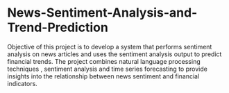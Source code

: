 # News-Sentiment-Analysis-and-Trend-Prediction

Objective of this project is to develop a system that performs sentiment analysis on news articles and uses the sentiment analysis output to predict financial trends. The project combines natural language processing techniques , sentiment analysis and time series forecasting to provide insights into the relationship between news sentiment and financial indicators.


